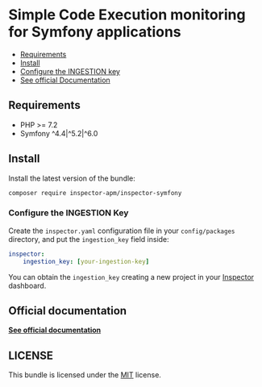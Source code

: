 # Simple Code Execution monitoring for Symfony applications

- [Requirements](#requirements)
- [Install](#install)
- [Configure the INGESTION key](#key)
- [See official Documentation](https://docs.inspector.dev)

<a name="requirements"></a>

## Requirements

- PHP >= 7.2
- Symfony ^4.4|^5.2|^6.0

<a name="install"></a>

## Install

Install the latest version of the bundle:

```
composer require inspector-apm/inspector-symfony
```

<a name="key"></a>

### Configure the INGESTION Key

Create the `inspector.yaml` configuration file in your `config/packages` directory, and put the `ingestion_key` field inside:

```yaml
inspector:
    ingestion_key: [your-ingestion-key]
```

You can obtain the `ingestion_key` creating a new project in your [Inspector](https://www.inspector.dev) dashboard.


## Official documentation

**[See official documentation](https://docs.inspector.dev)**

## LICENSE

This bundle is licensed under the [MIT](LICENSE) license.
